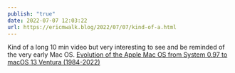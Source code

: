 ```yaml
---
publish: "true"
date: 2022-07-07 12:03:22
url: https://ericmwalk.blog/2022/07/07/kind-of-a.html
---
```


Kind of a long 10 min video but very interesting to see and be reminded of the very early Mac OS.  [Evolution of the Apple Mac OS from System 0.97 to macOS 13 Ventura (1984-2022)](https://www.youtube.com/watch?v=HkDiPDCoGkk)